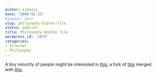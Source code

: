 ```yaml
---
author: kjhealy
date: "2009-01-25"
#layout: post
slug: philosophy-bibtex-file
status: publish
title: Philosophy BibTeX file
wordpress_id: '1474'
categories:
- Internet
- Philosophy
---
```


A tiny minority of people might be interested in [this](http://kjhealy.github.com/bib/), a fork of [this](https://github.com/PhilGeek/bib/tree) merged with [this](http://tedsider.org/latex/teds_bib.bib).
